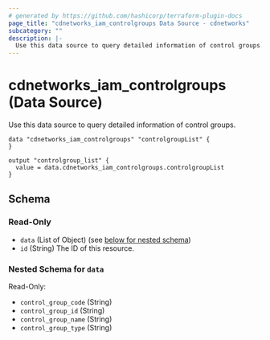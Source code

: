 ```yaml
---
# generated by https://github.com/hashicorp/terraform-plugin-docs
page_title: "cdnetworks_iam_controlgroups Data Source - cdnetworks"
subcategory: ""
description: |-
  Use this data source to query detailed information of control groups.
---
```


# cdnetworks_iam_controlgroups (Data Source)
Use this data source to query detailed information of control groups.


```hcl
data "cdnetworks_iam_controlgroups" "controlgroupList" {
}

output "controlgroup_list" {
  value = data.cdnetworks_iam_controlgroups.controlgroupList
}
```



<!-- schema generated by tfplugindocs -->
## Schema

### Read-Only

- `data` (List of Object) (see [below for nested schema](#nestedatt--data))
- `id` (String) The ID of this resource.

<a id="nestedatt--data"></a>
### Nested Schema for `data`

Read-Only:

- `control_group_code` (String)
- `control_group_id` (String)
- `control_group_name` (String)
- `control_group_type` (String)
